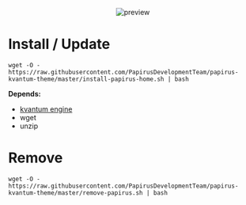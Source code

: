 <p align="center">
  <img src="https://github.com/PapirusDevelopmentTeam/papirus-kvantum-theme/raw/master/preview.png" alt="preview"/>
</p>

# Install / Update
```
wget -O - https://raw.githubusercontent.com/PapirusDevelopmentTeam/papirus-kvantum-theme/master/install-papirus-home.sh | bash
```
**Depends:**
- [kvantum engine](https://github.com/tsujan/Kvantum/tree/master/Kvantum)
- wget
- unzip

# Remove
```
wget -O - https://raw.githubusercontent.com/PapirusDevelopmentTeam/papirus-kvantum-theme/master/remove-papirus.sh | bash
```
